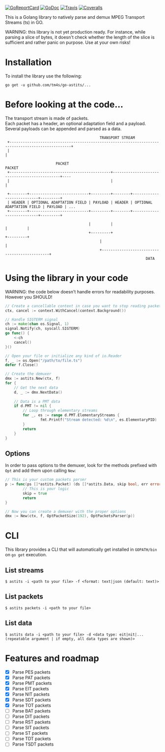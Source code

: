 [![GoReportCard](http://goreportcard.com/badge/github.com/tm4s/go-astits)](http://goreportcard.com/report/github.com/tm4s/go-astits)
[![GoDoc](https://godoc.org/github.com/tm4s/go-astits?status.svg)](https://godoc.org/github.com/tm4s/go-astits)
[![Travis](https://travis-ci.org/tm4s/go-astits.svg?branch=master)](https://travis-ci.org/tm4s/go-astits#)
[![Coveralls](https://coveralls.io/repos/github/tm4s/go-astits/badge.svg?branch=master)](https://coveralls.io/github/tm4s/go-astits)

This is a Golang library to natively parse and demux MPEG Transport Streams (ts) in GO.

WARNING: this library is not yet production ready. For instance, while parsing a slice of bytes, it doesn't check whether
the length of the slice is sufficient and rather panic on purpose. Use at your own risks!

# Installation

To install the library use the following:

    go get -u github.com/tm4s/go-astits/...
    
# Before looking at the code...

The transport stream is made of packets.<br>
Each packet has a header, an optional adaptation field and a payload.<br>
Several payloads can be appended and parsed as a data.

```
                                           TRANSPORT STREAM
 +--------------------------------------------------------------------------------------------------+
 |                                                                                                  |
 
                       PACKET                                         PACKET
 +----------------------------------------------+----------------------------------------------+----
 |                                              |                                              |
 
 +--------+---------------------------+---------+--------+---------------------------+---------+
 | HEADER | OPTIONAL ADAPTATION FIELD | PAYLOAD | HEADER | OPTIONAL ADAPTATION FIELD | PAYLOAD | ...
 +--------+---------------------------+---------+--------+---------------------------+---------+
 
                                      |         |                                    |         |
                                      +---------+                                    +---------+
                                           |                                              |
                                           +----------------------------------------------+
                                                                DATA
```
    
# Using the library in your code

WARNING: the code below doesn't handle errors for readability purposes. However you SHOULD!

```go
// Create a cancellable context in case you want to stop reading packets/data any time you want
ctx, cancel := context.WithCancel(context.Background())

// Handle SIGTERM signal
ch := make(chan os.Signal, 1)
signal.Notify(ch, syscall.SIGTERM)
go func() {
    <-ch
    cancel()
}()

// Open your file or initialize any kind of io.Reader
f, _ := os.Open("/path/to/file.ts")
defer f.Close()

// Create the demuxer
dmx := astits.New(ctx, f)
for {
    // Get the next data
    d, _ := dmx.NextData()
    
    // Data is a PMT data
    if d.PMT != nil {
        // Loop through elementary streams
        for _, es := range d.PMT.ElementaryStreams {
                fmt.Printf("Stream detected: %d\n", es.ElementaryPID)
        }
        return
    }
}
```

## Options

In order to pass options to the demuxer, look for the methods prefixed with `Opt` and add them upon calling `New`:

```go
// This is your custom packets parser
p := func(ps []*astits.Packet) (ds []*astits.Data, skip bool, err error) {
        // This is your logic
        skip = true
        return
}

// Now you can create a demuxer with the proper options
dmx := New(ctx, f, OptPacketSize(192), OptPacketsParser(p))
```

# CLI

This library provides a CLI that will automatically get installed in `GOPATH/bin` on `go get` execution.

## List streams

    $ astits -i <path to your file> -f <format: text|json (default: text)>

## List packets

    $ astits packets -i <path to your file>

## List data

    $ astits data -i <path to your file> -d <data type: eit|nit|... (repeatable argument | if empty, all data types are shown)>

# Features and roadmap

- [x] Parse PES packets
- [x] Parse PAT packets
- [x] Parse PMT packets
- [x] Parse EIT packets
- [x] Parse NIT packets
- [x] Parse SDT packets
- [x] Parse TOT packets
- [ ] Parse BAT packets
- [ ] Parse DIT packets
- [ ] Parse RST packets
- [ ] Parse SIT packets
- [ ] Parse ST packets
- [ ] Parse TDT packets
- [ ] Parse TSDT packets
